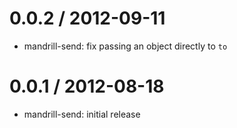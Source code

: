 
0.0.2 / 2012-09-11
==================

  * mandrill-send: fix passing an object directly to `to`

0.0.1 / 2012-08-18
==================

  * mandrill-send: initial release
